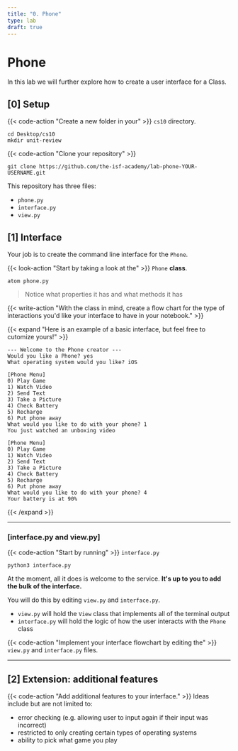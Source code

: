 ```yaml
---
title: "0. Phone"
type: lab
draft: true
---
```


# Phone

In this lab we will further explore how to create a user interface for a Class. 

## [0] Setup

{{< code-action "Create a new folder in your" >}} `cs10` directory.

```shell
cd Desktop/cs10
mkdir unit-review
```

{{< code-action "Clone your repository" >}}
``` shell
git clone https://github.com/the-isf-academy/lab-phone-YOUR-USERNAME.git
```

This repository has three files:
- `phone.py`
- `interface.py`
- `view.py`

## [1] Interface

Your job is to create the command line interface for the `Phone`. 

{{< look-action "Start by taking a look at the" >}} `Phone` **class**.
```shell
atom phone.py
```
> Notice what properties it has and what methods it has


{{< write-action "With the class in mind, create a flow chart for the type of interactions you'd like your interface to have in your notebook." >}} 


{{< expand "Here is an example of a basic interface, but feel free to cutomize yours!" >}}


```shell
--- Welcome to the Phone creator ---
Would you like a Phone? yes
What operating system would you like? iOS

[Phone Menu]
0) Play Game
1) Watch Video
2) Send Text
3) Take a Picture
4) Check Battery
5) Recharge
6) Put phone away
What would you like to do with your phone? 1
You just watched an unboxing video

[Phone Menu]
0) Play Game
1) Watch Video
2) Send Text
3) Take a Picture
4) Check Battery
5) Recharge
6) Put phone away
What would you like to do with your phone? 4
Your battery is at 90%
```
{{< /expand >}}

---
### [interface.py and view.py]

{{< code-action "Start by running" >}} `interface.py`
```shell
python3 interface.py
```

At the moment, all it does is welcome to the service. **It's up to you to add the bulk of the interface.**

You will do this by editing `view.py` and `interface.py`.
- `view.py` will hold the `View` class that implements all of the terminal output
- `interface.py` will hold the logic of how the user interacts with the `Phone` class

{{< code-action "Implement your interface flowchart by editing the" >}} `view.py` and `interface.py` files. 

--- 

## [2] Extension: additional features

{{< code-action "Add additional features to your interface." >}} Ideas include but are not limited to:
- error checking (e.g. allowing user to input again if their input was incorrect)
- restricted to only creating certain types of operating systems
- ability to pick what game you play




